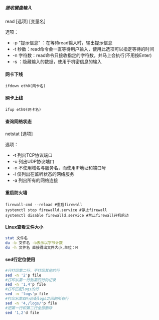 ##### 接收键盘输入
read [选项] [变量名]

选项：
- -p "提示信息" ：在等待read输入时，输出提示信息
- -t 秒数：read命令会一直等待用户输入，使用此选项可以指定等待的时间
- -n 字符数：read命令只接收指定的字符数，并马上会执行(不用按Enter)
- -s ：隐藏输入的数据，使用于机密信息的输入

#### 网卡下线
```shell
ifdown eth0(网卡名)
```

#### 网卡上线
```shell
ifup eth0(网卡名)
```
#### 查询网络状态
netstat [选项]

选项：
- -t 列出TCP协议端口
- -u 列出UDP协议端口
- -n 不使用域名与服务名，而使用IP地址和端口号
- -l 仅列出在监听状态的网络服务
- -a 列出所有的网络连接

#### 重启防火墙
```shell
firewall-cmd --reload #重启firewall
systemctl stop firewalld.service #停止firewall
systemctl disable firewalld.service #禁止firewall开机启动
```
#### Linux查看文件大小
```sh
stat 文件名
du -b 文件名 -b表示以字节计数
du -h 文件名 直接得出文件大小,单位：M
```
#### sed行定位使用
```sh
#只打印第二行，不打印其他的行
sed -n '2'p file
#打印从第一行到第四行的记录
sed -n '1,4'p file
#打印匹配logs的行
sed -n 'logs'p file
#打印从第四行匹配logs之间的所有行
sed -n '4,/logs/'p file
#把第一行和第二行全部删除
sed '1,2'd file
```
